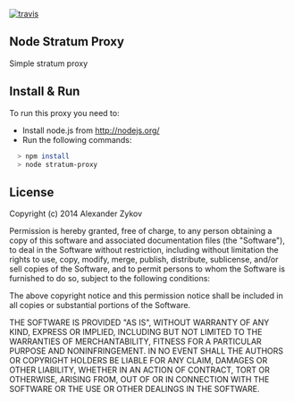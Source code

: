 [![travis](https://img.shields.io/travis/TigerND/node-stratum-proxy.svg)](https://travis-ci.org/TigerND/node-stratum-proxy)
## Node Stratum Proxy
Simple stratum proxy

## Install & Run

To run this proxy you need to:
* Install node.js from http://nodejs.org/
* Run the following commands:
```sh
  > npm install
  > node stratum-proxy
```

## License

Copyright (c) 2014 Alexander Zykov

Permission is hereby granted, free of charge, to any person obtaining a copy
of this software and associated documentation files (the "Software"), to deal
in the Software without restriction, including without limitation the rights
to use, copy, modify, merge, publish, distribute, sublicense, and/or sell
copies of the Software, and to permit persons to whom the Software is
furnished to do so, subject to the following conditions:

The above copyright notice and this permission notice shall be included in
all copies or substantial portions of the Software.

THE SOFTWARE IS PROVIDED "AS IS", WITHOUT WARRANTY OF ANY KIND, EXPRESS OR
IMPLIED, INCLUDING BUT NOT LIMITED TO THE WARRANTIES OF MERCHANTABILITY,
FITNESS FOR A PARTICULAR PURPOSE AND NONINFRINGEMENT. IN NO EVENT SHALL THE
AUTHORS OR COPYRIGHT HOLDERS BE LIABLE FOR ANY CLAIM, DAMAGES OR OTHER
LIABILITY, WHETHER IN AN ACTION OF CONTRACT, TORT OR OTHERWISE, ARISING FROM,
OUT OF OR IN CONNECTION WITH THE SOFTWARE OR THE USE OR OTHER DEALINGS IN
THE SOFTWARE.
